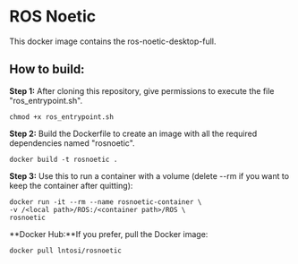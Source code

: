 ROS Noetic
==========

This docker image contains the ros-noetic-desktop-full.

## How to build:

**Step 1:** After cloning this repository, give permissions to execute the file "ros_entrypoint.sh".
 
```shell
chmod +x ros_entrypoint.sh
```

**Step 2:** Build the Dockerfile to create an image with all the required dependencies named "rosnoetic".
 
```shell
docker build -t rosnoetic .
```

**Step 3:** Use this to run a container with a volume (delete --rm if you want to keep the container after quitting):

```shell
docker run -it --rm --name rosnoetic-container \
-v /<local path>/ROS:/<container path>/ROS \
rosnoetic
```

**Docker Hub:**If you prefer, pull the Docker image:

```shell
docker pull lntosi/rosnoetic
```
